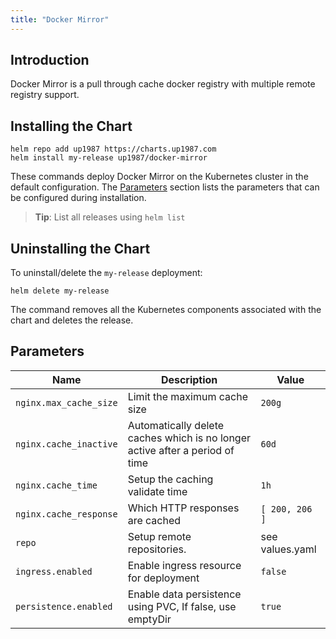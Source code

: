 ```yaml
---
title: "Docker Mirror"
---
```


## Introduction

Docker Mirror is a pull through cache docker registry with multiple remote registry support.

## Installing the Chart

```
helm repo add up1987 https://charts.up1987.com
helm install my-release up1987/docker-mirror
```

These commands deploy Docker Mirror on the Kubernetes cluster in the default configuration. The [Parameters](#parameters) section lists the parameters that can be configured during installation.

> **Tip**: List all releases using `helm list`

## Uninstalling the Chart

To uninstall/delete the `my-release` deployment:

```console
helm delete my-release
```

The command removes all the Kubernetes components associated with the chart and deletes the release.

## Parameters

| Name                     | Description                                                                             | Value           |
| ------------------------ | --------------------------------------------------------------------------------------- | --------------- |
| `nginx.max_cache_size`   | Limit the maximum cache size                                                            | `200g`           |
| `nginx.cache_inactive`   | Automatically delete caches which is no longer active after a period of time            | `60d`            |
| `nginx.cache_time`       | Setup the caching validate time                                                         | `1h`             |
| `nginx.cache_response`   | Which HTTP responses are cached                                                         | `[ 200, 206 ]`   |
| `repo`                   | Setup remote repositories.                                                              | see values.yaml  |
| `ingress.enabled`        | Enable ingress resource for deployment                                                  | `false`          |
| `persistence.enabled`    | Enable data persistence using PVC, If false, use emptyDir                               | `true`           |